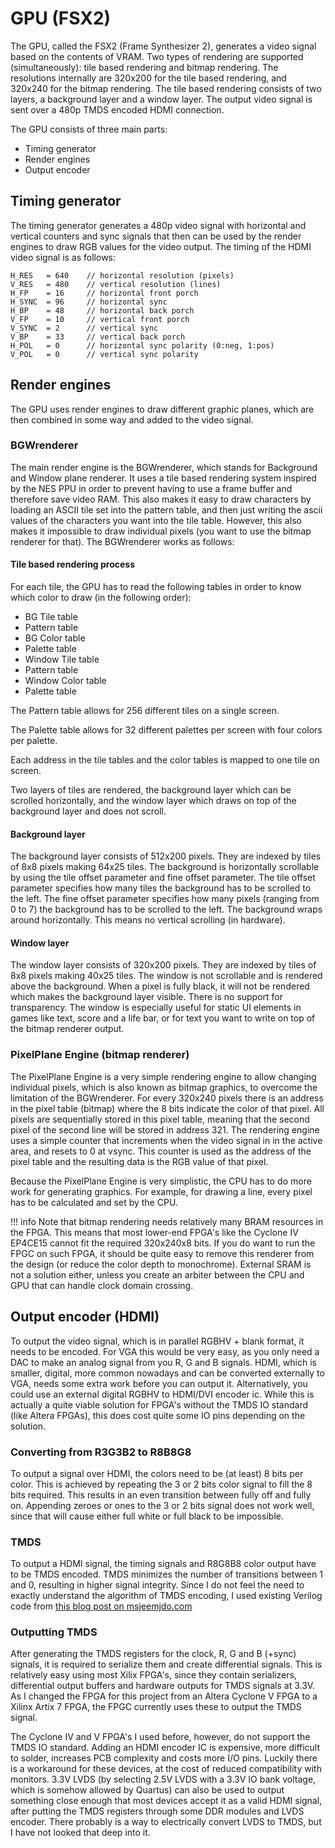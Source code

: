 # GPU (FSX2)

The GPU, called the FSX2 (Frame Synthesizer 2), generates a video signal based on the contents of VRAM. Two types of rendering are supported (simultaneously): tile based rendering and bitmap rendering. The resolutions internally are 320x200 for the tile based rendering, and 320x240 for the bitmap rendering. The tile based rendering consists of two layers, a background layer and a window layer. The output video signal is sent over a 480p TMDS encoded HDMI connection.

The GPU consists of three main parts:

- Timing generator
- Render engines
- Output encoder

## Timing generator

The timing generator generates a 480p video signal with horizontal and vertical counters and sync signals that then can be used by the render engines to draw RGB values for the video output. The timing of the HDMI video signal is as follows:

``` text
H_RES   = 640    // horizontal resolution (pixels)
V_RES   = 480    // vertical resolution (lines)
H_FP    = 16     // horizontal front porch
H_SYNC  = 96     // horizontal sync
H_BP    = 48     // horizontal back porch
V_FP    = 10     // vertical front porch
V_SYNC  = 2      // vertical sync
V_BP    = 33     // vertical back porch
H_POL   = 0      // horizontal sync polarity (0:neg, 1:pos)
V_POL   = 0      // vertical sync polarity
```

## Render engines

The GPU uses render engines to draw different graphic planes, which are then combined in some way and added to the video signal.

### BGWrenderer

The main render engine is the BGWrenderer, which stands for Background and Window plane renderer. It uses a tile based rendering system inspired by the NES PPU in order to prevent having to use a frame buffer and therefore save video RAM. This also makes it easy to draw characters by loading an ASCII tile set into the pattern table, and then just writing the ascii values of the characters you want into the tile table. However, this also makes it impossible to draw individual pixels (you want to use the bitmap renderer for that). The BGWrenderer works as follows:

#### Tile based rendering process

For each tile, the GPU has to read the following tables in order to know which color to draw (in the following order):

- BG Tile table
- Pattern table
- BG Color table
- Palette table
- Window Tile table
- Pattern table
- Window Color table
- Palette table

The Pattern table allows for 256 different tiles on a single screen.

The Palette table allows for 32 different palettes per screen with four colors per palette.

Each address in the tile tables and the color tables is mapped to one tile on screen.

Two layers of tiles are rendered, the background layer which can be scrolled horizontally, and the window layer which draws on top of the background layer and does not scroll.

#### Background layer

The background layer consists of 512x200 pixels. They are indexed by tiles of 8x8 pixels making 64x25 tiles. The background is horizontally scrollable by using the tile offset parameter and fine offset parameter. The tile offset parameter specifies how many tiles the background has to be scrolled to the left. The fine offset parameter specifies how many pixels (ranging from 0 to 7) the background has to be scrolled to the left. The background wraps around horizontally. This means no vertical scrolling (in hardware).

#### Window layer

The window layer consists of 320x200 pixels. They are indexed by tiles of 8x8 pixels making 40x25 tiles. The window is not scrollable and is rendered above the background. When a pixel is fully black, it will not be rendered which makes the background layer visible. There is no support for transparency. The window is especially useful for static UI elements in games like text, score and a life bar, or for text you want to write on top of the bitmap renderer output.

### PixelPlane Engine (bitmap renderer)

The PixelPlane Engine is a very simple rendering engine to allow changing individual pixels, which is also known as bitmap graphics, to overcome the limitation of the BGWrenderer. For every 320x240 pixels there is an address in the pixel table (bitmap) where the 8 bits indicate the color of that pixel. All pixels are sequentially stored in this pixel table, meaning that the second pixel of the second line will be stored in address 321. The rendering engine uses a simple counter that increments when the video signal in in the active area, and resets to 0 at vsync. This counter is used as the address of the pixel table and the resulting data is the RGB value of that pixel.

Because the PixelPlane Engine is very simplistic, the CPU has to do more work for generating graphics. For example, for drawing a line, every pixel has to be calculated and set by the CPU.

!!! info
    Note that bitmap rendering needs relatively many BRAM resources in the FPGA. This means that most lower-end FPGA's like the Cyclone IV EP4CE15 cannot fit the required 320x240x8 bits. If you do want to run the FPGC on such FPGA, it should be quite easy to remove this renderer from the design (or reduce the color depth to monochrome). External SRAM is not a solution either, unless you create an arbiter between the CPU and GPU that can handle clock domain crossing.

## Output encoder (HDMI)

To output the video signal, which is in parallel RGBHV + blank format, it needs to be encoded. For VGA this would be very easy, as you only need a DAC to make an analog signal from you R, G and B signals. HDMI, which is smaller, digital, more common nowadays and can be converted externally to VGA, needs some extra work before you can output it. Alternatively, you could use an external digital RGBHV to HDMI/DVI encoder ic. While this is actually a quite viable solution for FPGA's without the TMDS IO standard (like Altera FPGAs), this does cost quite some IO pins depending on the solution.

### Converting from R3G3B2 to R8B8G8

To output a signal over HDMI, the colors need to be (at least) 8 bits per color. This is achieved by repeating the 3 or 2 bits color signal to fill the 8 bits required. This results in an even transition between fully off and fully on. Appending zeroes or ones to the 3 or 2 bits signal does not work well, since that will cause either full white or full black to be impossible.

### TMDS

To output a HDMI signal, the timing signals and R8G8B8 color output have to be TMDS encoded. TMDS minimizes the number of transitions between 1 and 0, resulting in higher signal integrity. Since I do not feel the need to exactly understand the algorithm of TMDS encoding, I used existing Verilog code from [this blog post on msjeemjdo.com](https://mjseemjdo.com/2021/04/02/tutorial-6-hdmi-display-output/)

### Outputting TMDS

After generating the TMDS registers for the clock, R, G and B (+sync) signals, it is required to serialize them and create differential signals. This is relatively easy using most Xilix FPGA's, since they contain serializers, differential output buffers and hardware outputs for TMDS signals at 3.3V. As I changed the FPGA for this project from an Altera Cyclone V FPGA to a Xilinx Artix 7 FPGA, the FPGC currently uses these to output the TMDS signal.

The Cyclone IV and V FPGA's I used before, however, do not support the TMDS IO standard. Adding an HDMI encoder IC is expensive, more difficult to solder, increases PCB complexity and costs more I/O pins. Luckily there is a workaround for these devices, at the cost of reduced compatibility with monitors. 3.3V LVDS (by selecting 2.5V LVDS with a 3.3V IO bank voltage, which is somehow allowed by Quartus) can also be used to output something close enough that most devices accept it as a valid HDMI signal, after putting the TMDS registers through some DDR modules and LVDS encoder. There probably is a way to electrically convert LVDS to TMDS, but I have not looked that deep into it.
